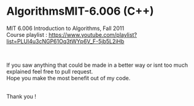 # AlgorithmsMIT-6.006 (C++)

MIT 6.006 Introduction to Algorithms, Fall 2011
<br>
Course playlist : https://www.youtube.com/playlist?list=PLUl4u3cNGP61Oq3tWYp6V_F-5jb5L2iHb 

<br>


If you saw anything that could be made in a better way or isnt too much explained feel free to pull request.
<br>
Hope you make the most benefit out of my code.

<br>
Thank you !

